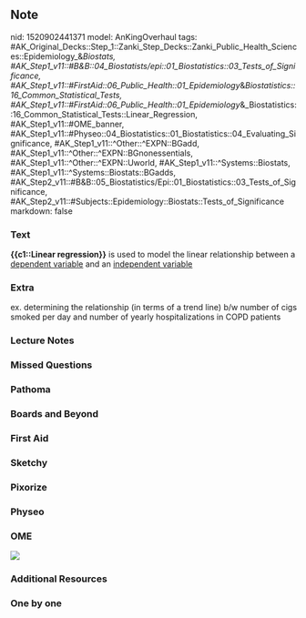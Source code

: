 ## Note
nid: 1520902441371
model: AnKingOverhaul
tags: #AK_Original_Decks::Step_1::Zanki_Step_Decks::Zanki_Public_Health_Sciences::Epidemiology_&_Biostats, #AK_Step1_v11::#B&B::04_Biostatists/epi::01_Biostatistics::03_Tests_of_Significance, #AK_Step1_v11::#FirstAid::06_Public_Health::01_Epidemiology_&_Biostatistics::16_Common_Statistical_Tests, #AK_Step1_v11::#FirstAid::06_Public_Health::01_Epidemiology_&_Biostatistics::16_Common_Statistical_Tests::Linear_Regression, #AK_Step1_v11::#OME_banner, #AK_Step1_v11::#Physeo::04_Biostatistics::01_Biostatistics::04_Evaluating_Significance, #AK_Step1_v11::^Other::^EXPN::BGadd, #AK_Step1_v11::^Other::^EXPN::BGnonessentials, #AK_Step1_v11::^Other::^EXPN::Uworld, #AK_Step1_v11::^Systems::Biostats, #AK_Step1_v11::^Systems::Biostats::BGadds, #AK_Step2_v11::#B&B::05_Biostatistics/Epi::01_Biostatistics::03_Tests_of_Significance, #AK_Step2_v11::#Subjects::Epidemiology::Biostats::Tests_of_Significance
markdown: false

### Text
<b>{{c1::Linear regression}}</b> is used to model the linear
relationship between a <u>dependent variable</u> and an
<u>independent variable</u>

### Extra
ex. determining the relationship (in terms of a trend line) b/w number of cigs smoked per day and number of yearly hospitalizations in COPD patients

### Lecture Notes


### Missed Questions


### Pathoma


### Boards and Beyond


### First Aid


### Sketchy


### Pixorize


### Physeo


### OME
<div class="ome-widget">
  <a href="https://onlinemeded.org?ref=anki"><img src=
  "_OME_AnkiFlashcards_General_4.png"></a>
</div>

### Additional Resources


### One by one

